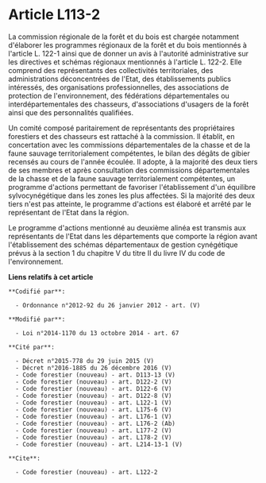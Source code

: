 # Article L113-2

La commission régionale de la forêt et du bois est chargée notamment d'élaborer les programmes régionaux de la forêt et du
bois mentionnés à l'article L. 122-1 ainsi que de donner un avis à l'autorité administrative sur les directives et schémas
régionaux mentionnés à l'article L. 122-2. Elle comprend des représentants des collectivités territoriales, des
administrations déconcentrées de l'Etat, des établissements publics intéressés, des organisations professionnelles, des
associations de protection de l'environnement, des fédérations départementales ou interdépartementales des chasseurs,
d'associations d'usagers de la forêt ainsi que des personnalités qualifiées. 

Un comité composé paritairement de représentants des propriétaires forestiers et des chasseurs est rattaché à la commission.
Il établit, en concertation avec les commissions départementales de la chasse et de la faune sauvage territorialement
compétentes, le bilan des dégâts de gibier recensés au cours de l'année écoulée. Il adopte, à la majorité des deux tiers de
ses membres et après consultation des commissions départementales de la chasse et de la faune sauvage territorialement
compétentes, un programme d'actions permettant de favoriser l'établissement d'un équilibre sylvocynégétique dans les zones
les plus affectées. Si la majorité des deux tiers n'est pas atteinte, le programme d'actions est élaboré et arrêté par le
représentant de l'Etat dans la région. 

Le programme d'actions mentionné au deuxième alinéa est transmis aux représentants de l'Etat dans les départements que
comporte la région avant l'établissement des schémas départementaux de gestion cynégétique prévus à la section 1 du chapitre
V du titre II du livre IV du code de l'environnement.

**Liens relatifs à cet article**

	**Codifié par**:

	  - Ordonnance n°2012-92 du 26 janvier 2012 - art. (V)

	**Modifié par**:

	  - Loi n°2014-1170 du 13 octobre 2014 - art. 67

	**Cité par**:

	  - Décret n°2015-778 du 29 juin 2015 (V)
	  - Décret n°2016-1885 du 26 décembre 2016 (V)
	  - Code forestier (nouveau) - art. D113-13 (V)
	  - Code forestier (nouveau) - art. D122-2 (V)
	  - Code forestier (nouveau) - art. D122-6 (V)
	  - Code forestier (nouveau) - art. D122-8 (V)
	  - Code forestier (nouveau) - art. L122-1 (V)
	  - Code forestier (nouveau) - art. L175-6 (V)
	  - Code forestier (nouveau) - art. L176-1 (V)
	  - Code forestier (nouveau) - art. L176-2 (Ab)
	  - Code forestier (nouveau) - art. L177-2 (V)
	  - Code forestier (nouveau) - art. L178-2 (V)
	  - Code forestier (nouveau) - art. L214-13-1 (V)

	**Cite**:

	  - Code forestier (nouveau) - art. L122-2
